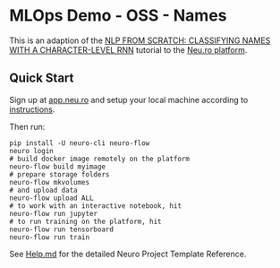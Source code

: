 # MLOps Demo - OSS - Names

This is an adaption of the [NLP FROM SCRATCH: CLASSIFYING NAMES WITH A CHARACTER-LEVEL RNN](https://pytorch.org/tutorials/intermediate/char_rnn_classification_tutorial.html) tutorial to the [Neu.ro platform](https://neu.ro).

## Quick Start

Sign up at [app.neu.ro](https://app.neu.ro) and setup your local machine according to [instructions](https://docs.neu.ro/).
 
Then run:

```shell
pip install -U neuro-cli neuro-flow
neuro login
# build docker image remotely on the platform
neuro-flow build myimage
# prepare storage folders
neuro-flow mkvolumes
# and upload data
neuro-flow upload ALL
# to work with an interactive notebook, hit
neuro-flow run jupyter
# to run training on the platform, hit
neuro-flow run tensorboard
neuro-flow run train
```

See [Help.md](HELP.md) for the detailed Neuro Project Template Reference.
